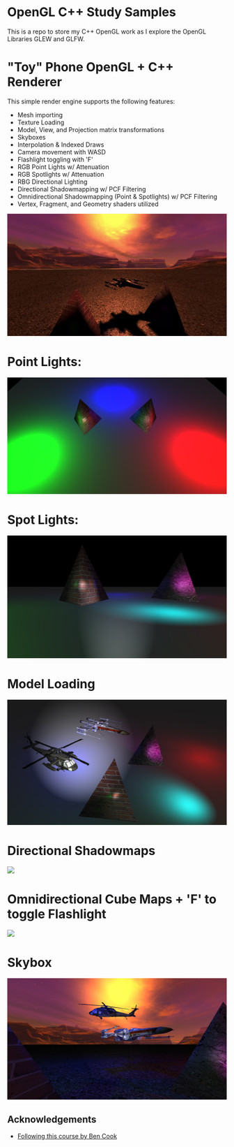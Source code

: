 
# OpenGL C++ Study Samples

This is a repo to store my C++ OpenGL work as I explore the OpenGL Libraries GLEW and GLFW.

# "Toy" Phone OpenGL + C++ Renderer

This simple render engine supports the following features:

* Mesh importing
* Texture Loading
* Model, View, and Projection matrix transformations
* Skyboxes
* Interpolation & Indexed Draws
* Camera movement with WASD
* Flashlight toggling with 'F'
* RGB Point Lights w/ Attenuation
* RGB Spotlights w/ Attenuation
* RBG Directional Lighting
* Directional Shadowmapping w/ PCF Filtering
* Omnidirectional Shadowmapping (Point & Spotlights) w/ PCF Filtering
* Vertex, Fragment, and Geometry shaders utilized

<img src="Images\Final.gif">

# Point Lights:
<img src="Images\PointLights.png">

# Spot Lights:
<img src="Images\SpotLights.png">

# Model Loading
<img src="Images\Models.png">

# Directional Shadowmaps
<img src="Images\DirectionalShadowmaps.gif">

# Omnidirectional Cube Maps + 'F' to toggle Flashlight 
<img src="Images\OmniShadowmaps.gif">

# Skybox
<img src="Images\Skybox.png">


## Acknowledgements

 - [Following this course by Ben Cook](https://www.udemy.com/course/graphics-with-modern-opengl/learn/lecture/10031170#overview)
